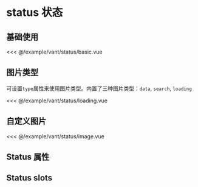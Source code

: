 # status 状态

## 基础使用

<demo md src="status/basic" dir="vant" is-view>

<<< @/example/vant/status/basic.vue
</demo>

## 图片类型

可设置`type`属性来使用图片类型。内置了三种图片类型：`data`, `search`, `loading`

<demo md src="status/loading" dir="vant" is-view>

<<< @/example/vant/status/loading.vue
</demo>

## 自定义图片

<demo md src="status/image" dir="vant" is-view>

<<< @/example/vant/status/image.vue
</demo>

## Status 属性

<v-table type="attrs" :data="[
  { attr :'type', dec: '图片类型', type: 'String', optional: '-', default: 'data' },
]" />

## Status slots

<v-table type="slot" :data="[
  { name :'default', dec: '默认插槽，显示内容', child: '-' },
  { name :'image', dec: '图片插槽', child: '-' },
]" />
